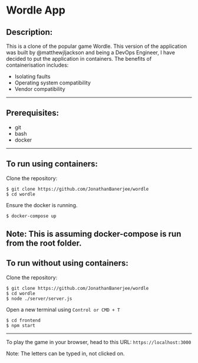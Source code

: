   # **Wordle App**

## Description:
This is a clone of the popular game Wordle. This version of the application was built by @matthewjljackson
and being a DevOps Engineer, I have decided to put the application in containers. The benefits of containerisation 
includes:

* Isolating faults
* Operating system compatibility
* Vendor compatibility 

---

## Prerequisites:
* git 
* bash
* docker 

---

## To run using containers: 

Clone the repository: 
```
$ git clone https://github.com/JonathanBanerjee/wordle
$ cd wordle 
```
Ensure the docker is running.

``` 
$ docker-compose up 
```

Note: This is assuming docker-compose is run from the root folder.
---
## To run without using containers: 
Clone the repository:
```
$ git clone https://github.com/JonathanBanerjee/wordle
$ cd wordle
$ node ./server/server.js
```

Open a new terminal using ``` Control or CMD + T ```

```
$ cd frontend
$ npm start
``` 
---

To play the game in your browser, head to this URL:
`https://localhost:3000`

Note: The letters can be typed in, not clicked on. 